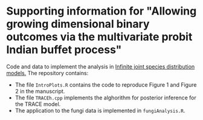 # Supporting information for "Allowing growing dimensional binary outcomes via the multivariate probit Indian buffet process"

Code and data to implement the analysis in [Infinite joint species distribution models.](https://arxiv.org/abs/2402.13384)
The repository contains:
- The file `IntroPlots.R` contains the code to reproduce Figure 1 and Figure 2 in the manuscript. 
- The file `TRACEh.cpp` implements the alghorithm for posterior inference for the TRACE model.
- The application to the fungi data is implemented in `fungiAnalysis.R`.
